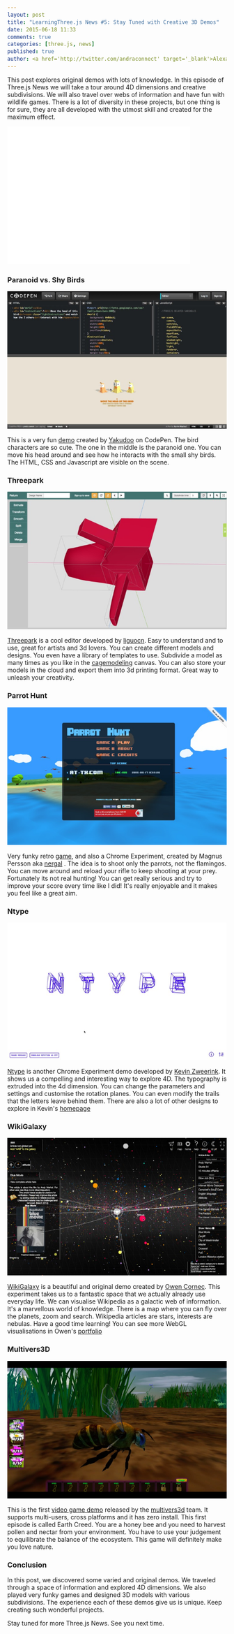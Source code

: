 ```yaml
---
layout: post
title: "LearningThree.js News #5: Stay Tuned with Creative 3D Demos"
date: 2015-06-18 11:33
comments: true
categories: [three.js, news]
published: true 
author: <a href='http://twitter.com/andraconnect' target='_blank'>Alexandra Etienne</a> and <a href='http://twitter.com/jerome_etienne' target='_blank'>Jerome Etienne</a>
---
```


This post explores original demos with lots of knowledge. In this episode of Three.js News we will take a tour around 4D dimensions and creative subdivisions. We will also travel over webs of information and have fun with wildlife games. There is a lot of diversity in these projects, but one thing is for sure, they are all developed with the utmost skill and created for the maximum effect. 


<iframe width="420" height="315" src="//www.youtube.com/embed/oSDdZyM9cYU" frameborder="0" allowfullscreen></iframe>

<!-- more -->

### Paranoid vs. Shy Birds 
![screen shot 2015-06-17 at 11 00 12](/data/2015-06-18-learningthree-dot-js-news-number-5-stay-tuned-with-creative-3d-demos/screenshots/paranoid_vs_shy_birds.jpg)

This is a very fun [demo](http://codepen.io/Yakudoo/pen/LVyJXw) created by [Yakudoo](https://twitter.com/yakudoo) on CodePen. The bird characters are so cute. The one in the middle is the paranoid one. You can move his head around and see how he interacts with the small shy birds. The HTML, CSS and Javascript are visible on the scene. 

### Threepark 
![screen shot 2015-06-17 at 11 00 12](/data/2015-06-18-learningthree-dot-js-news-number-5-stay-tuned-with-creative-3d-demos/screenshots/threepark.jpg)

[Threepark](http://threepark.net/English) is a cool editor developed by [liguocn](https://github.com/liguocn). Easy to understand and to use, great for artists and 3d lovers. You can create different models and designs. You even have a library of templates to use. Subdivide a model as many times as you like in the [cagemodeling](http://threepark.net/English/cagemodeling) canvas. You can also store your models in the cloud and export them into 3d printing format. Great way to unleash your creativity. 

### Parrot Hunt 
![screen shot 2015-06-17 at 11 00 12](/data/2015-06-18-learningthree-dot-js-news-number-5-stay-tuned-with-creative-3d-demos/screenshots/parrot_hunt.jpg)

Very funky retro [game](http://parrothunt.nergal.se:8080/), and also a Chrome Experiment, created by  Magnus Persson aka [nergal](https://twitter.com/lallassu) . The idea is to shoot only the parrots, not the flamingos. You can move around and reload your rifle to keep shooting at your prey. Fortunately its not real hunting! You can get really serious and try to improve your score every time like I did! It's really enjoyable and it makes you feel like a great aim. 

### Ntype 
![screen shot 2015-06-17 at 11 00 12](/data/2015-06-18-learningthree-dot-js-news-number-5-stay-tuned-with-creative-3d-demos/screenshots/ntype.jpg)

[Ntype](http://ntype.blue/#speed=0.015707963267948967&rotationPlanes=xw,xz,yw,yz,zw&fpr=100&string=NTYPE&drawForms=true&drawTrails=false) is another Chrome Experiment demo developed by [Kevin Zweerink](https://twitter.com/kevinzweerink). It shows us a compelling and interesting way to explore 4D. The typography is extruded into the 4d dimension. You can change the parameters and settings and customise the rotation planes. You can even modify the trails that the letters leave behind them. There are also a lot of other designs to explore in Kevin's [homepage](http://kevinzweerink.com/)

### WikiGalaxy 
![screen shot 2015-06-17 at 11 00 12](/data/2015-06-18-learningthree-dot-js-news-number-5-stay-tuned-with-creative-3d-demos/screenshots/wiki_galaxy.jpg)

[WikiGalaxy](http://wiki.polyfra.me/#) is a beautiful and original demo created by [Owen Cornec](https://twitter.com/WikiGalaxy). This experiment takes us to a fantastic space that we actually already use everyday life. We can visualise Wikipedia as a galactic web of information. It's a marvellous world of knowledge. There is a map where you can fly over the planets, zoom and search. Wikipedia articles are stars, interests are nebulas. Have a good time learning! You can see more WebGL visualisations  in Owen's [portfolio](http://www.polyfra.me/)

### Multivers3D 
![screen shot 2015-06-17 at 11 00 12](/data/2015-06-18-learningthree-dot-js-news-number-5-stay-tuned-with-creative-3d-demos/screenshots/multivers3d.jpg)

This is the first [video game demo](https://multivers3d.fr/#/51184/Home.html) released by the [multivers3d](https://twitter.com/INF1N1T) team. It supports multi-users, cross platforms and it has zero install. This first episode is called Earth Creed. You are a honey bee and you need to harvest pollen and nectar from your environment. You have to use your judgement to equilibrate the balance of the ecosystem. This game will definitely make you love nature. 

### Conclusion 
In this post, we discovered some varied and original demos. We traveled through a space of information and explored 4D dimensions. We also played very funky games and designed 3D models with various subdivisions. The experience each of these demos give us is unique. Keep creating such wonderful projects. 

Stay tuned for more Three.js News. See you next time. 
